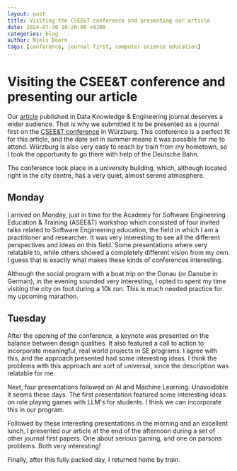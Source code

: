 ```yaml
---
layout: post
title: Visiting the CSEE&T conference and presenting our article
date: 2024-07-30 16:20:00 +0100
categories: blog
author: Niels Doorn
tags: [conference, journal first, computer science education]
...
```


# Visiting the CSEE&T conference and presenting our article

Our [article](https://www.sciencedirect.com/science/article/pii/S0169023X23000599) published in Data Knowledge & Engineering journal deserves a wider audience. That is why we submitted it to be presented as a journal first on the [CSEE&T conference](https://conf.researchr.org/home/cseet-2024) in Würzburg. This conference is a perfect fit for this article, and the date set in summer means it was possible for me to attend. Würzburg is also very easy to reach by train from my hometown, so I took the opportunity to go there with help of the Deutsche Bahn.

The conference took place in a university building, which, although located right in the city centre, has a very quiet, almost serene atmosphere.

## Monday

I arrived on Monday, just in time for the Academy for Software Engineering Education & Training (ASEE&T) workshop which consisted of four invited talks related to Software Engineering education, the field in which I am a practitioner and researcher. It was very interesting to see all the different perspectives and ideas on this field. Some presentations where very relatable to, while others showed a completely different vision from my own. I guess that is exactly what makes these kinds of conferences interesting.

Although the social program with a boat trip on the Donau (or Danube in German), in the evening sounded very interesting, I opted to spent my time visiting the city on foot during a 10k run. This is much needed practice for my upcoming marathon.

## Tuesday

After the opening of the conference, a keynote was presented on the balance between design qualities. It also featured a call to action to incorporate meaningful, real world projects in SE programs. I agree with this, and the approach presented had some interesting ideas. I think the problems with this approach are sort of universal, since the description was relatable for me.

Next, four presentations followed on AI and Machine Learning. Unavoidable it seems these days. The first presentation featured some interesting ideas on role playing games with LLM's for students. I think we can incorporate this in our program.

Followed by these interesting presentations in the morning and an excellent lunch, I presented our article at the end of the afternoon during a set of other journal first papers. One about serious gaming, and one on parsons problems. Both very interesting!

Finally, after this fully packed day, I returned home by train.